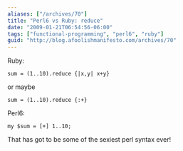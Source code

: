 ```yaml
---
aliases: ["/archives/70"]
title: "Perl6 vs Ruby: reduce"
date: "2009-01-21T06:54:56-06:00"
tags: ["functional-programming", "perl6", "ruby"]
guid: "http://blog.afoolishmanifesto.com/archives/70"
---
```

Ruby:

    sum = (1..10).reduce {|x,y| x+y}

or maybe

    sum = (1..10).reduce {:+}

Perl6:

    my $sum = [+] 1..10;

That has got to be some of the sexiest perl syntax ever!

